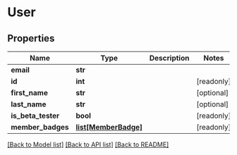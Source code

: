 # User


## Properties
Name | Type | Description | Notes
------------ | ------------- | ------------- | -------------
**email** | **str** |  | 
**id** | **int** |  | [readonly] 
**first_name** | **str** |  | [optional] 
**last_name** | **str** |  | [optional] 
**is_beta_tester** | **bool** |  | [readonly] 
**member_badges** | [**list[MemberBadge]**](MemberBadge.md) |  | [readonly] 

[[Back to Model list]](../README.md#documentation-for-models) [[Back to API list]](../README.md#documentation-for-api-endpoints) [[Back to README]](../README.md)


